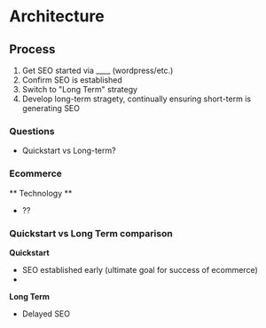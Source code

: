 # Architecture

## Process
1. Get SEO started via ____ (wordpress/etc.)
2. Confirm SEO is established
3. Switch to "Long Term" strategy
4. Develop long-term stragety, continually ensuring short-term is generating SEO

### Questions
- Quickstart vs Long-term?

### Ecommerce
** Technology **
- ??

### Quickstart vs Long Term comparison
**Quickstart**
- SEO established early (ultimate goal for success of ecommerce)
-

**Long Term**
- Delayed SEO
